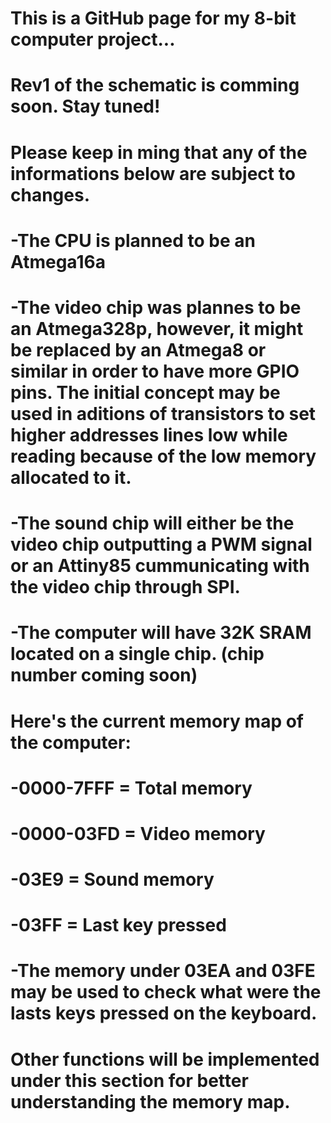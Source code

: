 # This is a GitHub page for my 8-bit computer project...
# 
# Rev1 of the schematic is comming soon. Stay tuned!
#
# Please keep in ming that any of the informations below are subject to changes.
# -The CPU is planned to be an Atmega16a
# -The video chip was plannes to be an Atmega328p, however, it might be replaced by an Atmega8 or similar in order to have more GPIO pins. The initial concept may be used in aditions of transistors to set higher addresses lines low while reading because of the low memory allocated to it.
# -The sound chip will either be the video chip outputting a PWM signal or an Attiny85 cummunicating with the video chip through SPI.
# -The computer will have 32K SRAM located on a single chip. (chip number coming soon)
#
# Here's the current memory map of the computer:
#   -0000-7FFF = Total memory
#   -0000-03FD = Video memory
#   -03E9 = Sound memory
#   -03FF = Last key pressed
#   -The memory under 03EA and 03FE may be used to check what were the lasts keys pressed on the keyboard.
# Other functions will be implemented under this section for better understanding the memory map.
